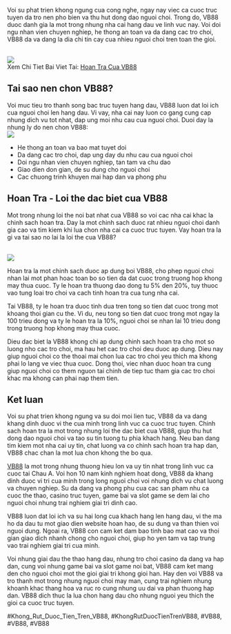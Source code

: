 <p>Voi su phat trien khong ngung cua cong nghe, ngay nay viec ca cuoc truc tuyen da tro nen pho bien va thu hut dong dao nguoi choi. Trong do, VB88 duoc danh gia la mot trong nhung nha cai hang dau ve linh vuc nay. Voi doi ngu nhan vien chuyen nghiep, he thong an toan va da dang cac tro choi, VB88 da va dang la dia chi tin cay cua nhieu nguoi choi tren toan the gioi.</p><br><img src="https://vb88.onl/wp-content/uploads/2025/03/khuyen-mai-khi-nap-slot-rinh-tien-thuong-cuoc-cuc-da.webp"></br>
Xem Chi Tiet Bai Viet Tai: <a href="https://vb88.onl/hoan-tra-cua-vb88/">Hoan Tra Cua VB88</a><h2>Tai sao nen chon VB88?</h2><p>Voi muc tieu tro thanh song bac truc tuyen hang dau, VB88 luon dat loi ich cua nguoi choi len hang dau. Vi vay, nha cai nay luon co gang cung cap nhung dich vu tot nhat, dap ung moi nhu cau cua nguoi choi. Duoi day la nhung ly do nen chon VB88:<br><img src="https://vb88.onl/wp-content/uploads/2025/03/dieu-kien-tham-gia-nhan-thuong-tu-uu-dai-tai-vb88.webp"></br><ul>
<li>He thong an toan va bao mat tuyet doi</li>
<li>Da dang cac tro choi, dap ung day du nhu cau cua nguoi choi</li>
<li>Doi ngu nhan vien chuyen nghiep, tan tam va chu dao</li>
<li>Giao dien don gian, de su dung cho nguoi choi</li>
<li>Cac chuong trinh khuyen mai hap dan va phong phu</li>
</ul><h2>Hoan Tra - Loi the dac biet cua VB88</h2><p>Mot trong nhung loi the noi bat nhat cua VB88 so voi cac nha cai khac la chinh sach hoan tra. Day la mot chinh sach duoc rat nhieu nguoi choi danh gia cao va tim kiem khi lua chon nha cai ca cuoc truc tuyen. Vay hoan tra la gi va tai sao no lai la loi the cua VB88?</p><br><img src="https://vb88.onl/wp-content/uploads/2025/03/chuong-trinh-khuyen-mai-khi-nap-casino-hot-nhat-2025.webp"></br><p>Hoan tra la mot chinh sach duoc ap dung boi VB88, cho phep nguoi choi nhan lai mot phan hoac toan bo so tien da dat cuoc trong truong hop khong may thua cuoc. Ty le hoan tra thuong dao dong tu 5% den 20%, tuy thuoc vao tung loai tro choi va cach tinh hoan tra cua tung nha cai.<p>Tai VB88, ty le hoan tra duoc tinh dua tren tong so tien dat cuoc trong mot khoang thoi gian cu the. Vi du, neu tong so tien dat cuoc trong mot ngay la 100 trieu dong va ty le hoan tra la 10%, nguoi choi se nhan lai 10 trieu dong trong truong hop khong may thua cuoc.</p><p>Dieu dac biet la VB88 khong chi ap dung chinh sach hoan tra cho mot so luong nho cac tro choi, ma hau het cac tro choi deu duoc ap dung. Dieu nay giup nguoi choi co the thoai mai chon lua cac tro choi yeu thich ma khong phai lo lang ve viec thua cuoc. Dong thoi, viec nhan duoc hoan tra cung giup nguoi choi co them nguon tai chinh de tiep tuc tham gia cac tro choi khac ma khong can phai nap them tien.<h2>Ket luan</h2><p>Voi su phat trien khong ngung va su doi moi lien tuc, VB88 da va dang khang dinh duoc vi the cua minh trong linh vuc ca cuoc truc tuyen. Chinh sach hoan tra la mot trong nhung loi the dac biet cua VB88, giup thu hut dong dao nguoi choi va tao su tin tuong tu phia khach hang. Neu ban dang tim kiem mot nha cai uy tin, chat luong va co chinh sach hoan tra hap dan, VB88 chac chan la mot lua chon khong the bo qua.</p><p><a href="https://vb88.onl/">VB88</a> la mot trong nhung thuong hieu lon va uy tin nhat trong linh vuc ca cuoc tai Chau A. Voi hon 10 nam kinh nghiem hoat dong, VB88 da khang dinh duoc vi tri cua minh trong long nguoi choi voi nhung dich vu chat luong va chuyen nghiep. Su da dang va phong phu cua cac san pham nhu ca cuoc the thao, casino truc tuyen, game bai va slot game se dem lai cho nguoi choi nhung trai nghiem giai tri dinh cao.

VB88 luon dat loi ich va su hai long cua khach hang len hang dau, vi the ma ho da dau tu mot giao dien website hoan hao, de su dung va than thien voi nguoi dung. Ngoai ra, VB88 con cam ket dam bao tinh bao mat cao va thoi gian giao dich nhanh chong cho nguoi choi, giup ho yen tam va tap trung vao trai nghiem giai tri cua minh.

Voi nhung giai dau the thao hang dau, nhung tro choi casino da dang va hap dan, cung voi nhung game bai va slot game noi bat, VB88 cam ket mang den cho nguoi choi mot the gioi giai tri khong gioi han. Hay den voi VB88 va tro thanh mot trong nhung nguoi choi may man, cung trai nghiem nhung khoanh khac thang hoa va ruc ro cung nhung uu dai va phan thuong hap dan. VB88 dich thuc la lua chon hang dau cho nhung nguoi yeu thich the gioi ca cuoc truc tuyen.</p>
#Khong_Rut_Duoc_Tien_Tren_VB88, #KhongRutDuocTienTrenVB88, #VB88, #VB88, #VB88
